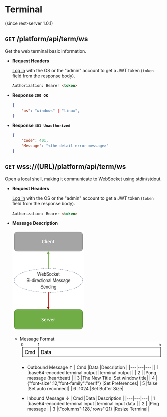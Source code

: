 # Terminal

(since rest-server 1.0.1)

## `GET` /platform/api/term/ws

Get the web terminal basic information.

* **Request Headers**

  [Log in](/RESTApi/authentication.md#post-authloginm) with the OS or the "admin" account to get a JWT token (`token` field from the response body).

  ```html
  Authorization: Bearer <token>
  ```

* **Response `200 OK`**

  ```json
  {
      "os": "windows" | "linux",
  }
  ```

* **Response `401 Unauthorized`**

  ```json
  {
      "Code": 401,
      "Message": "<the detail error message>"
  }
  ```

## `GET` wss://(URL)/platform/api/term/ws

Open a local shell, making it communicate to WebSocket using stdin/stdout.

* **Request Headers**

  [Log in](/RESTApi/authentication.md#post-authloginm) with the OS or the "admin" account to get a JWT token (`token` field from the response body).

  ```html
  Authorization: Bearer <token>
  ```

* **Message Description**

  ![websocket](/assets/websocket.png)
  * Message Format
  ![websocket](/assets/terminal-msg-format.png)
    * Outbound Message ↑
      |  Cmd |Data   |Description   |
      |---|---|---|
      | 1  |base64-encoded terminal output |terminal output   |
      | 2  |   |Pong message (heartbeat) |
      | 3  |The New Title   |Set window title|
      | 4  |{"font-size":12,"font-family":"serif"}   |Set Preferences|
      | 5  |false   |Set auto reconnect|
      | 6  |1024   |Set Buffer Size|

    * Inbound Message ↓
      |  Cmd |Data   |Description   |
      |---|---|---|
      | 1  |base64-encoded terminal input |terminal input data   |
      | 2  |   |Ping message |
      | 3  |{"columns":128,"rows":21}   |Resize Terminal|
